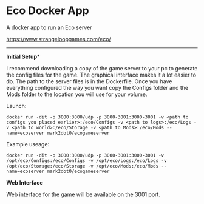 # Eco Docker App

A docker app to run an Eco server 

https://www.strangeloopgames.com/eco/

----

**Initial Setup***

I recommend downloading a copy of the game server to your pc to generate the config files for the game. The graphical interface makes it a lot easier to do. The path to the server files is in the Dockerfile. Once you have everything configured the way you want copy the Configs folder and the Mods folder to the location you will use for your volume. 

Launch:

`docker run -dit -p 3000:3000/udp -p 3000-3001:3000-3001 -v <path to configs you placed earlier>:/eco/Configs -v <path to logs>:/eco/Logs -v <path to world>:/eco/Storage -v <path to Mods>:/eco/Mods --name=ecoserver mark2dot0/ecogameserver`

Example useage:

`docker run -dit -p 3000:3000/udp -p 3000-3001:3000-3001 -v /opt/eco/Configs:/eco/Configs -v /opt/eco/Logs:/eco/Logs -v /opt/eco/Storage:/eco/Storage -v /opt/eco/Mods:/eco/Mods --name=ecoserver mark2dot0/ecogameserver`

**Web Interface**

Web interface for the game will be available on the 3001 port.
